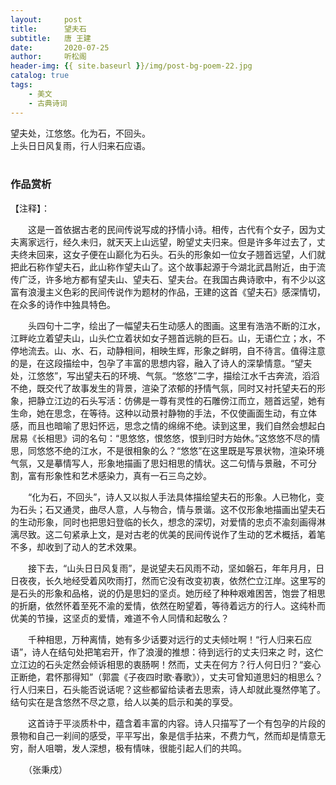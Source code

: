 ```yaml
---
layout:     post
title:      望夫石
subtitle:   唐 王建
date:       2020-07-25
author:     听松阁
header-img: {{ site.baseurl }}/img/post-bg-poem-22.jpg
catalog: true
tags:
    - 美文
    - 古典诗词
---
```




望夫处，江悠悠。化为石，不回头。<br>
上头日日风复雨，行人归来石应语。<br>
<br>

### 作品赏析
【注释】：

　　这是一首依据古老的民间传说写成的抒情小诗。相传，古代有个女子，因为丈夫离家远行，经久未归，就天天上山远望，盼望丈夫归来。但是许多年过去了，丈夫终未回来，这女子便在山巅化为石头。石头的形象如一位女子翘首远望，人们就把此石称作望夫石，此山称作望夫山了。这个故事起源于今湖北武昌附近，由于流传广泛，许多地方都有望夫山、望夫石、望夫台。在我国古典诗歌中，有不少以这富有浪漫主义色彩的民间传说作为题材的作品，王建的这首《望夫石》感深情切，在众多的诗作中独具特色。

　　头四句十二字，绘出了一幅望夫石生动感人的图画。这里有浩浩不断的江水，江畔屹立着望夫山，山头伫立着状如女子翘首远眺的巨石。山，无语伫立；水，不停地流去。山、水、石，动静相间，相映生辉，形象之鲜明，自不待言。值得注意的是，在这段描绘中，包孕了丰富的思想内容，融入了诗人的深挚情意。“望夫处，江悠悠”，写出望夫石的环境、气氛。“悠悠”二字，描绘江水千古奔流，滔滔不绝，既交代了故事发生的背景，渲染了浓郁的抒情气氛，同时又衬托望夫石的形象，把静立江边的石头写活：仿佛是一尊有灵性的石雕傍江而立，翘首远望，她有生命，她在思念，在等待。这种以动景衬静物的手法，不仅使画面生动，有立体感，而且也暗喻了思妇怀远，思念之情的绵绵不绝。读到这里，我们自然会想起白居易《长相思》词的名句：“思悠悠，恨悠悠，恨到归时方始休。”这悠悠不尽的情思，同悠悠不绝的江水，不是很相象的么？“悠悠”在这里既是写景状物，渲染环境气氛，又是摹情写人，形象地描画了思妇相思的情状。这二句情与景融，不可分割，富有形象性和艺术感染力，真有一石三鸟之妙。

　　“化为石，不回头”，诗人又以拟人手法具体描绘望夫石的形象。人已物化，变为石头；石又通灵，曲尽人意，人与物合，情与景谐。这不仅形象地描画出望夫石的生动形象，同时也把思妇登临的长久，想念的深切，对爱情的忠贞不渝刻画得淋漓尽致。这二句紧承上文，是对古老的优美的民间传说作了生动的艺术概括，着笔不多，却收到了动人的艺术效果。

　　接下去，“山头日日风复雨”，是说望夫石风雨不动，坚如磐石，年年月月，日日夜夜，长久地经受着风吹雨打，然而它没有改变初衷，依然伫立江岸。这里写的是石头的形象和品格，说的仍是思妇的坚贞。她历经了种种艰难困苦，饱尝了相思的折磨，依然怀着至死不渝的爱情，依然在盼望着，等待着远方的行人。这纯朴而优美的节操，这坚贞的爱情，难道不令人同情和起敬么？

　　千种相思，万种离情，她有多少话要对远行的丈夫倾吐啊！“行人归来石应语”，诗人在结句处把笔宕开，作了浪漫的推想：待到远行的丈夫归来之 时，这伫立江边的石头定然会倾诉相思的衷肠啊！然而，丈夫在何方？行人何日归？“妾心正断绝，君怀那得知”（郭震《子夜四时歌·春歌》），丈夫可曾知道思妇的相思么？行人归来日，石头能否说话呢？这些都留给读者去思索，诗人却就此戛然停笔了。结句实在是含悠然不尽之意，给人以美的启示和美的享受。

　　这首诗于平淡质朴中，蕴含着丰富的内容。诗人只描写了一个有包孕的片段的景物和自己一刹间的感受，平平写出，象是信手拈来，不费力气，然而却是情意无穷，耐人咀嚼，发人深想，极有情味，很能引起人们的共鸣。

　　（张秉戍）
